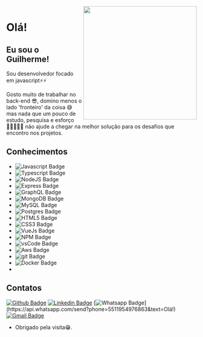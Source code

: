 <img align="right" width="300" height="300" src="https://upload.wikimedia.org/wikipedia/commons/thumb/9/99/Unofficial_JavaScript_logo_2.svg/480px-Unofficial_JavaScript_logo_2.svg.png">
 
# Olá!
 
## Eu sou o Guilherme!
 
Sou desenvolvedor focado em javascript⚡⚡

Gosto muito de trabalhar no back-end 😎, domino menos o lado 'fronteiro' da coisa 😅 mas nada que um pouco de estudo, pesquisa e esforço 💪🏻👨🏻‍💻 não ajude a chegar na melhor solução para os desafios que encontro nos projetos.

## Conhecimentos

- ![Javascript Badge](https://img.shields.io/badge/JavaScript-323330?style=for-the-badge&logo=javascript&logoColor=F7DF1E)
- ![Typescript Badge](https://img.shields.io/badge/TypeScript-007ACC?style=for-the-badge&logo=typescript&logoColor=white)
- ![NodeJS Badge](https://img.shields.io/badge/Node.js-43853D?style=for-the-badge&logo=node.js&logoColor=white)
- ![Express Badge](https://img.shields.io/badge/Express.js-000000?style=for-the-badge&logo=express&logoColor=white)
- ![GraphQL Badge](https://img.shields.io/badge/GraphQl-E10098?style=for-the-badge&logo=graphql&logoColor=white)
- ![MongoDB Badge](https://img.shields.io/badge/MongoDB-4EA94B?style=for-the-badge&logo=mongodb&logoColor=white)
- ![MySQL Badge](https://img.shields.io/badge/MySQL-00000F?style=for-the-badge&logo=mysql&logoColor=white)
- ![Postgres Badge](https://img.shields.io/badge/PostgreSQL-316192?style=for-the-badge&logo=postgresql&logoColor=white)
- ![HTML5 Badge](https://img.shields.io/badge/HTML5-E34F26?style=for-the-badge&logo=html5&logoColor=white)
- ![CSS3 Badge](https://img.shields.io/badge/CSS3-1572B6?style=for-the-badge&logo=css3&logoColor=white)
- ![VueJs Badge](https://img.shields.io/badge/Vue.js-35495E?style=for-the-badge&logo=vue.js&logoColor=4FC08D)
- ![NPM Badge](https://img.shields.io/badge/npm-CB3837?style=for-the-badge&logo=npm&logoColor=white)
- ![vsCode Badge](https://img.shields.io/badge/Visual_Studio_Code-0078D4?style=for-the-badge&logo=visual%20studio%20code&logoColor=white)
- ![Aws Badge](https://img.shields.io/badge/Amazon_AWS-232F3E?style=for-the-badge&logo=amazon-aws&logoColor=white)
- ![git Badge](https://img.shields.io/badge/Git-F05032?style=for-the-badge&logo=git&logoColor=white)
- ![Docker Badge](https://img.shields.io/badge/Docker-2CA5E0?style=for-the-badge&logo=docker&logoColor=white)
- 

## Contatos

[![Github Badge](https://img.shields.io/badge/-Github-000?style=flat-square&logo=Github&logoColor=white&link=https://github.com/AraujoGS)](https://github.com/AraujoGS)
[![Linkedin Badge](https://img.shields.io/badge/-LinkedIn-blue?style=flat-square&logo=Linkedin&logoColor=white&link=https://www.linkedin.com/in/garaujosilva)](https://www.linkedin.com/in/garaujosilva)
[![Whatsapp Badge](https://img.shields.io/badge/-Whatsapp-4CA143?style=flat-square&labelColor=4CA143&logo=whatsapp&logoColor=white&link=https://api.whatsapp.com/send?phone=5511954976863&text=Olá!)](https://api.whatsapp.com/send?phone=5511954976863&text=Olá!)
[![Gmail Badge](https://img.shields.io/badge/-Gmail-c14438?style=flat-square&logo=Gmail&logoColor=white&link=mailto:guilhermearaujo421@gmail.com)](mailto:guilhermearaujo421@gmail.com)

- Obrigado pela visita😁.
